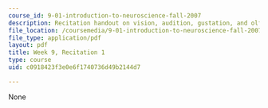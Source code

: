 ```yaml
---
course_id: 9-01-introduction-to-neuroscience-fall-2007
description: Recitation handout on vision, audition, gustation, and olfaction.
file_location: /coursemedia/9-01-introduction-to-neuroscience-fall-2007/c0918423f3e0e6f1740736d49b2144d7_wk09_sechand1029.pdf
file_type: application/pdf
layout: pdf
title: Week 9, Recitation 1
type: course
uid: c0918423f3e0e6f1740736d49b2144d7

---
```

None